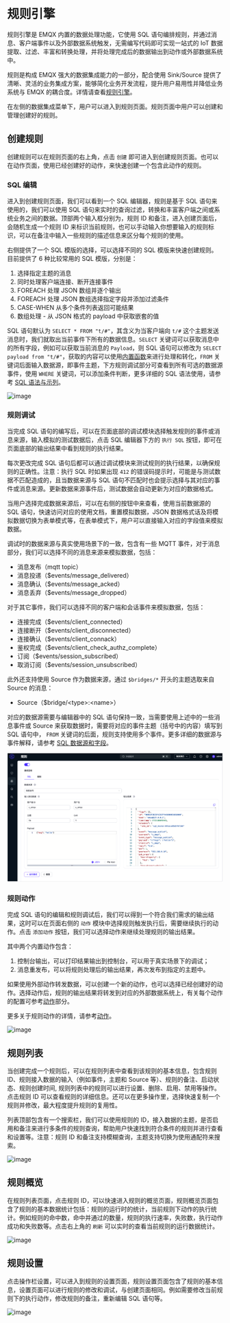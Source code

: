 # 规则引擎

规则引擎是 EMQX 内置的数据处理功能，它使用 SQL 语句编排规则，并通过消息、客户端事件以及外部数据系统触发，无需编写代码即可实现一站式的 IoT 数据提取、过滤、丰富和转换处理，并将处理完成后的数据输出到动作或外部数据系统中。

规则是构成 EMQX 强大的数据集成能力的一部分，配合使用 Sink/Source 提供了清晰、灵活的业务集成方案，能够简化业务开发流程，提升用户易用性并降低业务系统与 EMQX 的耦合度。详情请查看[规则引擎](../data-integration/rules.md)。

在左侧的数据集成菜单下，用户可以进入到规则页面。规则页面中用户可以创建和管理创建好的规则。

## 创建规则

创建规则可以在规则页面的右上角，点击 `创建` 即可进入到创建规则页面。也可以在动作页面，使用已经创建好的动作，来快速创建一个包含此动作的规则。
<!-- 可以查看[规则快速入门](../data-integration/rule-get-started.md)，来快速创建和使用一条规则。 -->

### SQL 编辑

进入到创建规则页面，我们可以看到一个 SQL 编辑器，规则是基于 SQL 语句来使用的，我们可以使用 SQL 语句来实时的查询过滤，转换和丰富客户端之间或系统业务之间的数据。顶部两个输入框分别为，规则 ID 和备注，进入创建页面后，会随机生成一个规则 ID 来标识当前规则，也可以手动输入你想要输入的规则标识，可以在备注中输入一些规则的描述信息来区分每个规则的使用。

右侧提供了一个 SQL 模版的选择，可以选择不同的 SQL 模版来快速创建规则。目前提供了 6 种比较常用的 SQL 模版，分别是：

1. 选择指定主题的消息
2. 同时处理客户端连接、断开连接事件
3. FOREACH 处理 JSON 数组并逐个输出
4. FOREACH 处理 JSON 数组选择指定字段并添加过滤条件
5. CASE-WHEN 从多个条件列表返回可能结果
6. 数组处理 - 从 JSON 格式的 payload 中获取嵌套的值

SQL 语句默认为 `SELECT * FROM "t/#"`，其含义为当客户端向 `t/#` 这个主题发送消息时，我们就取出当前事件下所有的数据信息。`SELECT` 关键词可以获取消息中的所有字段，例如可以获取当前消息的 `Payload`，则 SQL 语句可以修改为 `SELECT payload from "t/#"`，获取的内容可以使用[内置函数](../data-integration/rule-sql-builtin-functions.md)来进行处理和转化，`FROM` 关键词后面输入数据源，即事件主题，下方规则调试部分可查看到所有可选的数据源事件，使用 `WHERE` 关键词，可以添加条件判断，更多详细的 SQL 语法使用，请参考 [SQL 语法与示列](../data-integration/rule-sql-syntax.md)。

![image](./assets/rule-sql.png)

### 规则调试

当完成 SQL 语句的编写后，可以在页面底部的调试模块选择触发规则的事件或消息来源，输入模拟的测试数据后，点击 SQL 编辑器下方的 `执行 SQL` 按钮，即可在页面底部的输出结果中看到规则的执行结果。

每次更改完成 SQL 语句后都可以通过调试模块来测试规则的执行结果，以确保规则的正确性。注意：执行 SQL 时如果出现 `412` 的错误码提示时，可能是与测试数据不匹配造成的，且当数据来源与 SQL 语句不匹配时也会提示选择与其对应的事件或消息来源。更新数据来源事件后，测试数据会自动更新为对应的数据格式。

当用户选择完成数据来源后，可以在右侧的按钮中来查看，使用当前数据源的 SQL 语句，快速访问对应的使用文档，重置模拟数据，JSON 数据格式话及将模拟数据切换为表单模式等，在表单模式下，用户可以直接输入对应的字段值来模拟数据。

调试时的数据来源与真实使用场景下的一致，包含有一些 MQTT 事件，对于消息部分，我们可以选择不同的消息来源来模拟数据，包括：

- 消息发布（mqtt topic）
- 消息投递（$events/message_delivered）
- 消息确认（$events/message_acked）
- 消息丢弃（$events/message_dropped）

对于其它事件，我们可以选择不同的客户端和会话事件来模拟数据，包括：

- 连接完成（$events/client_connected）
- 连接断开（$events/client_disconnected）
- 连接确认（$events/client_connack）
- 鉴权完成（$events/client_check_authz_complete）
- 订阅（$events/session_subscribed）
- 取消订阅（$events/session_unsubscribed）

此外还支持使用 Source 作为数据来源，通过 `$bridges/*` 开头的主题选取来自 Source 的消息：

- Source（$bridge/\<type>:\<name>）

对应的数据源需要与编辑器中的 SQL 语句保持一致，当需要使用上述中的一些消息事件或 Source 来获取数据时，需要将对应的事件主题（括号中的内容）填写到 SQL 语句中， `FROM` 关键词的后面，规则支持使用多个事件。更多详细的数据源与事件解释，请参考 [SQL 数据源和字段](../data-integration/rule-sql-events-and-fields.md)。

![image](./assets/rule-test.png)

### 规则动作

完成 SQL 语句的编辑和规则调试后，我们可以得到一个符合我们需求的输出结果，这时可以在页面右侧的 `动作` 模块中选择规则触发执行后，需要继续执行的动作。点击 `添加动作` 按钮，我们可以选择动作来继续处理规则的输出结果。

其中两个内置动作包含：

1. 控制台输出，可以打印结果输出到控制台，可以用于真实场景下的调试；
2. 消息重发布，可以将规则处理后的输出结果，再次发布到指定的主题中。

如果使用外部动作转发数据，可以创建一个新的动作，也可以选择已经创建好的动作。选择动作后，规则的输出结果将转发到对应的外部数据系统上，有关每个动作的配置可参考[动作](./bridge.md)部分。

更多关于规则动作的详情，请参考[动作](../data-integration/rules.md#动作)。

![image](./assets/rule-create.png)

## 规则列表

当创建完成一个规则后，可以在规则列表中查看到该规则的基本信息，包含规则 ID、规则接入数据的输入（例如事件，主题和 Source 等）、规则的备注、启动状态、规则创建时间, 规则列表中的规则可以进行设置、删除、启用、禁用等操作。点击规则 ID 可以查看规则的详细信息。还可以在更多操作里，选择快速复制一个规则并修改，最大程度提升规则的复用性。

列表顶部包含有一个搜索栏，我们可以使用规则的 ID，接入数据的主题，是否启用和备注来进行多条件的规则查询，帮助用户快速找到符合条件的规则并进行查看和设置等。注意：规则 ID 和备注支持模糊查询，主题支持切换为使用通配符来搜索。

![image](./assets/rule-list.png)

## 规则概览

在规则列表页面，点击规则 ID，可以快速进入规则的概览页面，规则概览页面包含了规则的基本数据统计包括：规则的运行时的统计，当前规则下动作的执行统计。例如规则的命中数，命中并通过的数量，规则的执行速率，失败数，执行动作成功和失败数等。点击右上角的 `刷新` 可以实时的查看当前规则的运行数据统计。

![image](./assets/rule-overview.png)

## 规则设置

点击操作栏设置，可以进入到规则的设置页面，规则设置页面包含了规则的基本信息，设置页面可以进行规则的修改和调试，与创建页面相同。例如需要修改当前规则下的执行动作，修改规则的备注，重新编辑 SQL 语句等。

![image](./assets/rule-settings.png)
